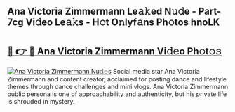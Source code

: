 ## Ana Victoria Zimmermann Le𝚊𝚔ed N𝚞𝚍e - Part-7cg Vi𝚍eo Le𝚊𝚔s - H𝚘t O𝚗lyf𝚊ns Ph𝚘tos hnoLK

# <h2><a href="http://hf391z2.feru.top/?c=Ana+Victoria+Zimmermann">🔗 👉 🔴 Ana Victoria Zimmermann Vi𝚍𝚎o Ph𝚘t𝚘𝚜</a></h2>

[![Ana Victoria Zimmermann Nu𝚍𝚎s](https://i.imgur.com/0TWrTi3.gif)](http://hf391z2.feru.top/?c=Ana+Victoria+Zimmermann)
Social media star Ana Victoria Zimmermann and content creator, acclaimed for posting dance and lifestyle themes through dance challenges and mini vlogs. Ana Victoria Zimmermann public persona is one of approachability and authenticity, but his private life is shrouded in mystery. 
